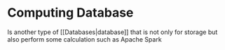 # Computing Database
Is another type of [[Databases|database]] that is not only for storage but also perform some calculation such as Apache Spark
